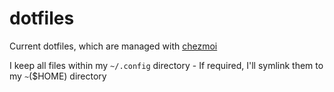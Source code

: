 # dotfiles

Current dotfiles, which are managed with [chezmoi](https://chezmoi.io)

I keep all files within my `~/.config` directory - If required, I'll symlink them to my `~`($HOME) directory
